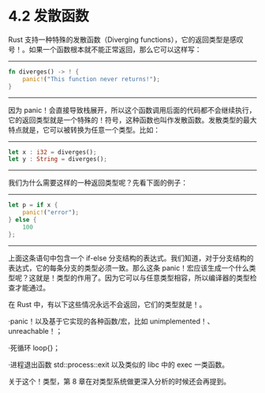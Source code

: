 # 4.2 发散函数

Rust 支持一种特殊的发散函数（Diverging functions），它的返回类型是感叹号！。如果一个函数根本就不能正常返回，那么它可以这样写：

---

```rust
fn diverges() -> ! {
    panic!("This function never returns!");
}
```

---

因为 panic！会直接导致栈展开，所以这个函数调用后面的代码都不会继续执行，它的返回类型就是一个特殊的！符号，这种函数也叫作发散函数。发散类型的最大特点就是，它可以被转换为任意一个类型。比如：

---

```rust
let x : i32 = diverges();
let y : String = diverges();
```

---

我们为什么需要这样的一种返回类型呢？先看下面的例子：

---

```rust
let p = if x {
    panic!("error");
} else {
    100
};
```

---

上面这条语句中包含一个 if-else 分支结构的表达式。我们知道，对于分支结构的表达式，它的每条分支的类型必须一致。那么这条 panic！宏应该生成一个什么类型呢？这就是！类型的作用了。因为它可以与任意类型相容，所以编译器的类型检查才能通过。

在 Rust 中，有以下这些情况永远不会返回，它们的类型就是！。

·panic！以及基于它实现的各种函数/宏，比如 unimplemented！、unreachable！；

·死循环 loop{}；

·进程退出函数 std::process::exit 以及类似的 libc 中的 exec 一类函数。

关于这个！类型，第 8 章在对类型系统做更深入分析的时候还会再提到。
